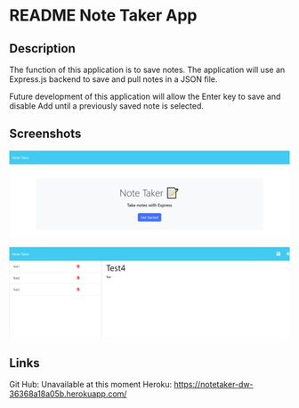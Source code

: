 # README Note Taker App 
  
## Description

The function of this application is to save notes. The application will use an Express.js backend to save and pull notes in a JSON file.

Future development of this application will allow the Enter key to save and disable Add until a previously saved note is selected.

## Screenshots

![Demo of index page](./demo-index.png)

![Demo of notes page](./demo-notes.png)

## Links

Git Hub: Unavailable at this moment
Heroku: https://notetaker-dw-36368a18a05b.herokuapp.com/


